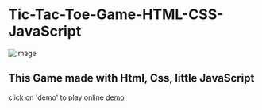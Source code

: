 # Tic-Tac-Toe-Game-HTML-CSS-JavaScript
![image](https://user-images.githubusercontent.com/55657605/152474830-eca84254-9ede-4263-b965-4f2d61c40487.png)

## This Game made with Html, Css, little JavaScript 
click on 'demo' to play online [demo](https://jatinmourya07798.github.io/Tic-Tac-Toe-Game-HTML-CSS-JavaScript/)
